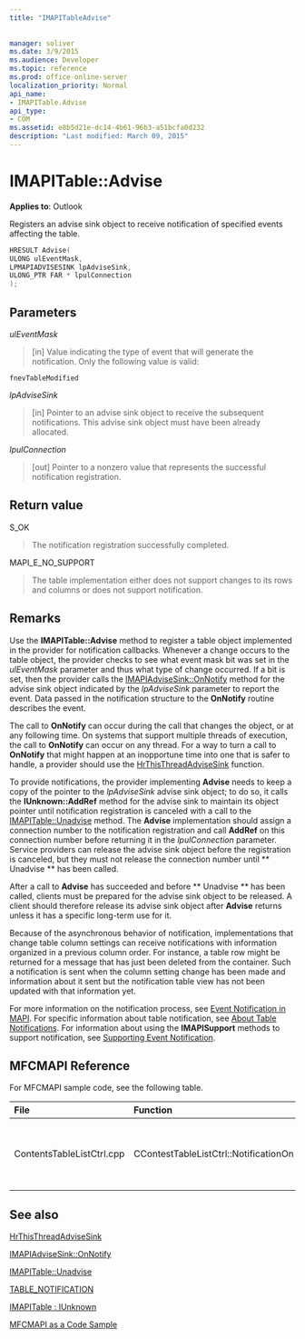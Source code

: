 ```yaml
---
title: "IMAPITableAdvise"
 
 
manager: soliver
ms.date: 3/9/2015
ms.audience: Developer
ms.topic: reference
ms.prod: office-online-server
localization_priority: Normal
api_name:
- IMAPITable.Advise
api_type:
- COM
ms.assetid: e8b5d21e-dc14-4b61-96b3-a51bcfa0d232
description: "Last modified: March 09, 2015"
---
```


# IMAPITable::Advise

  
  
**Applies to**: Outlook 
  
Registers an advise sink object to receive notification of specified events affecting the table.
  
```cpp
HRESULT Advise(
ULONG ulEventMask,
LPMAPIADVISESINK lpAdviseSink,
ULONG_PTR FAR * lpulConnection
);
```

## Parameters

 _ulEventMask_
  
> [in] Value indicating the type of event that will generate the notification. Only the following value is valid:
    
 `fnevTableModified`
  
 _lpAdviseSink_
  
> [in] Pointer to an advise sink object to receive the subsequent notifications. This advise sink object must have been already allocated.
    
 _lpulConnection_
  
> [out] Pointer to a nonzero value that represents the successful notification registration.
    
## Return value

S_OK 
  
> The notification registration successfully completed.
    
MAPI_E_NO_SUPPORT 
  
> The table implementation either does not support changes to its rows and columns or does not support notification.
    
## Remarks

Use the **IMAPITable::Advise** method to register a table object implemented in the provider for notification callbacks. Whenever a change occurs to the table object, the provider checks to see what event mask bit was set in the  _ulEventMask_ parameter and thus what type of change occurred. If a bit is set, then the provider calls the [IMAPIAdviseSink::OnNotify](imapiadvisesink-onnotify.md) method for the advise sink object indicated by the  _lpAdviseSink_ parameter to report the event. Data passed in the notification structure to the **OnNotify** routine describes the event. 
  
The call to **OnNotify** can occur during the call that changes the object, or at any following time. On systems that support multiple threads of execution, the call to **OnNotify** can occur on any thread. For a way to turn a call to **OnNotify** that might happen at an inopportune time into one that is safer to handle, a provider should use the [HrThisThreadAdviseSink](hrthisthreadadvisesink.md) function. 
  
To provide notifications, the provider implementing **Advise** needs to keep a copy of the pointer to the  _lpAdviseSink_ advise sink object; to do so, it calls the **IUnknown::AddRef** method for the advise sink to maintain its object pointer until notification registration is canceled with a call to the [IMAPITable::Unadvise](imapitable-unadvise.md) method. The **Advise** implementation should assign a connection number to the notification registration and call **AddRef** on this connection number before returning it in the  _lpulConnection_ parameter. Service providers can release the advise sink object before the registration is canceled, but they must not release the connection number until ** Unadvise ** has been called. 
  
After a call to **Advise** has succeeded and before ** Unadvise ** has been called, clients must be prepared for the advise sink object to be released. A client should therefore release its advise sink object after **Advise** returns unless it has a specific long-term use for it. 
  
Because of the asynchronous behavior of notification, implementations that change table column settings can receive notifications with information organized in a previous column order. For instance, a table row might be returned for a message that has just been deleted from the container. Such a notification is sent when the column setting change has been made and information about it sent but the notification table view has not been updated with that information yet.
  
For more information on the notification process, see [Event Notification in MAPI](event-notification-in-mapi.md). For specific information about table notification, see [About Table Notifications](about-table-notifications.md). For information about using the **IMAPISupport** methods to support notification, see [Supporting Event Notification](supporting-event-notification.md).
  
## MFCMAPI Reference

For MFCMAPI sample code, see the following table.
  
|**File**|**Function**|**Comment**|
|:-----|:-----|:-----|
|ContentsTableListCtrl.cpp  <br/> |CContestTableListCtrl::NotificationOn  <br/> |MFCMAPI uses the **IMAPITable::Advise** method to register for notifications to allow the table view to stay current.  <br/> |
   
## See also



[HrThisThreadAdviseSink](hrthisthreadadvisesink.md)
  
[IMAPIAdviseSink::OnNotify](imapiadvisesink-onnotify.md)
  
[IMAPITable::Unadvise](imapitable-unadvise.md)
  
[TABLE_NOTIFICATION](table_notification.md)
  
[IMAPITable : IUnknown](imapitableiunknown.md)


[MFCMAPI as a Code Sample](mfcmapi-as-a-code-sample.md)

